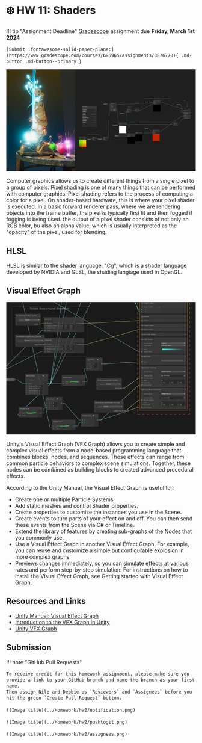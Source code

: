 # ❄️ HW 11: Shaders

!!! tip "Assignment Deadline"
    [Gradescope](https://www.gradescope.com/) assignment due **Friday, March 1st 2024**

    [Submit :fontawesome-solid-paper-plane:](https://www.gradescope.com/courses/696965/assignments/3876770){ .md-button .md-button--primary }

![Image title](../Homework/hw11/VFX%20Graph%20Shader%20Graph.jpg)

Computer graphics allows us to create different things from a single pixel to a group of pixels. Pixel shading is one of many things that can be performed with computer graphics. Pixel shading refers to the process of computing a color for a pixel. On shader-based hardware, this is where your pixel shader is executed. In a basic forward renderer pass, where we are rendering objects into the frame buffer, the pixel is typically first lit and then fogged if fogging is being used. the output of a pixel shader consists of not only an RGB color, bu also an alpha value, which is usually interpreted as the "opacity" of the pixel, used for blending. 

## HLSL

HLSL is similar to the shader language, "Cg", which is a shader language developed by NVIDIA and GLSL, the shading langiage used in OpenGL. 

## Visual Effect Graph

![Image title](../Homework/hw11/vfx1.jpeg)

Unity's Visual Effect Graph (VFX Graph) allows you to create simple and complex visual effects from a node-based programming language that combines blocks, nodes, and sequences. These effects can range from common particle behaviors to complex scene simulations. Together, these nodes can be combined as building blocks to created advanced procedural effects. 


According to the Unity Manual, the Visual Effect Graph is useful for:

* Create one or multiple Particle Systems.
* Add static meshes and control Shader properties.
* Create properties to customize the instances you use in the Scene.
* Create events to turn parts of your effect on and off. You can then send these events from the Scene via C# or Timeline.
* Extend the library of features by creating sub-graphs of the Nodes that you commonly use.
* Use a Visual Effect Graph in another Visual Effect Graph. For example, you can reuse and customize a simple but configurable explosion in more complex graphs.
* Previews changes immediately, so you can simulate effects at various rates and perform step-by-step simulation. For instructions on how to install the Visual Effect Graph, see Getting started with Visual Effect Graph.

## Resources and Links
* [Unity Manual: Visual Effect Graph](https://docs.unity3d.com/Packages/com.unity.visualeffectgraph@12.0/manual/index.html)
* [Introduction to the VFX Graph in Unity](https://unity.com/how-to/introduction-vfx-graph-unity)
* [Unity VFX Graph](https://www.youtube.com/watch?v=7bMOhNUA1bI&list=PLpPd_BKEUoYhN8CiOoNLTSVh-7U5yjg3n&ab_channel=GabrielAguiarProd.)

## Submission

!!! note "GitHub Pull Requests"

    To receive credit for this homework assignment, please make sure you provide a link to your GitHub branch and name the branch as your first name. 
    Then assign Nile and Debbie as `Reviewers` and `Assignees` before you hit the green `Create Pull Request` button.

    ![Image title](../Homework/hw2/notification.png)

    ![Image title](../Homework/hw2/pushtogit.png)

    ![Image title](../Homework/hw2/assignees.png)